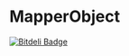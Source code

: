 # MapperObject

[![Bitdeli Badge](https://d2weczhvl823v0.cloudfront.net/Gperez88/mapperobject/trend.png)](https://bitdeli.com/free "Bitdeli Badge")

